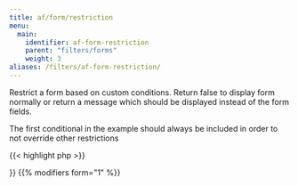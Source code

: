 ```yaml
---
title: af/form/restriction
menu:
  main:
    identifier: af-form-restriction
    parent: "filters/forms"
    weight: 3
aliases: /filters/af-form-restriction/
---
```


Restrict a form based on custom conditions. Return false to display form normally or return a message which should be displayed instead of the form fields.

The first conditional in the example should always be included in order to not override other restrictions

{{< highlight php >}}
<?php

function restrict_form( $restriction, $form, $args ) {
	// Added in case another restriction already applies
	if ( $restriction ) {
	    return $restriction;
	}
	
	if ( condition_to_hide_form ) {
	    return 'This message will be displayed instead of the form';
	}
	
	return false;
}
add_filter( 'af/form/restriction/key=FORM_KEY', 'restrict_form', 10, 3 );

{{< / highlight >}}

{{% modifiers form="1" %}}